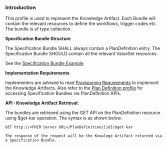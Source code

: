 ### Introduction

This profile is used to represent the Knowledge Artifact. Each Bundle will contain the relevant resources to define the workflows, trigger codes etc. The bundle is of type collection.

**Specification Bundle Structure**

The Specification Bundle SHALL always contain a PlanDefinition entry.
The Specification Bundle SHOULD contain all the relevant ValueSet resources.

See the [Specification Bundle Example](Bundle-specification-bundle-example.json.html)


**Implementation Requirements**

Implementers are advised to read [Provisioning Requirements](provisioning.html) to implement the Knowledge Artifacts. 
Also refer to the [Plan Definition profile](StructureDefinition-us-ph-plandefinition.html) for accessing Specification Bundles via PlanDefinition APIs.


**API : Knowledge Artifact Retrieval:**

The bundles are retrieved using the GET API on the PlanDefinition resource using $get-kar operation. The syntax is as shown below.

```
GET http://<FHIR Server URL>/PlanDefinition/[id]/$get-kar

The response of the request will be the Knowlege Artifact returned via a Specification Bundle.
```

